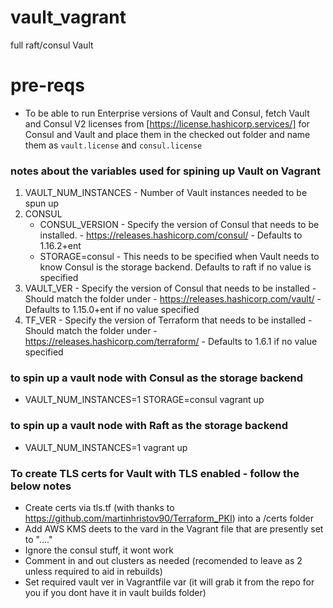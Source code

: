 # vault_vagrant
full raft/consul Vault

# pre-reqs
- To be able to run Enterprise versions of Vault and Consul, fetch Vault and Consul V2 licenses from [https://license.hashicorp.services/] for Consul and Vault and place them in the checked out folder and name them as `vault.license` and `consul.license`

### notes about the variables used for spining up Vault on Vagrant
1. VAULT_NUM_INSTANCES - Number of Vault instances needed to be spun up
2. CONSUL
   - CONSUL_VERSION - Specify the version of Consul that needs to be installed.  - https://releases.hashicorp.com/consul/ - Defaults to 1.16.2+ent
   - STORAGE=consul - This needs to be specified when Vault needs to know Consul is the storage backend. Defaults to raft if no value is specified
4. VAULT_VER - Specify the version of Consul that needs to be installed - Should match the folder under - https://releases.hashicorp.com/vault/ - Defaults to 1.15.0+ent if no value specified
5. TF_VER - Specify the version of Terraform that needs to be installed - Should match the folder under - https://releases.hashicorp.com/terraform/ - Defaults to 1.6.1 if no value specified

### to spin up a vault node with Consul as the storage backend
- VAULT_NUM_INSTANCES=1 STORAGE=consul vagrant up

### to spin up a vault node with Raft as the storage backend
- VAULT_NUM_INSTANCES=1 vagrant up

### To create TLS certs for Vault with TLS enabled - follow the below notes
- Create certs via tls.tf (with thanks to https://github.com/martinhristov90/Terraform_PKI) into a /certs folder
- Add AWS KMS deets to the vard in the Vagrant file that are presently set to "...."
- Ignore the consul stuff, it wont work
- Comment in and out clusters as needed (recomended to leave as 2 unless required to aid in rebuilds)
- Set required vault ver in Vagrantfile var (it will grab it from the repo for you if you dont have it in vault builds folder)
